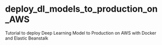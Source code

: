 # deploy_dl_models_to_production_on_AWS
Tutorial to deploy Deep Learning Model to Production on AWS with Docker and Elastic Beanstalk
